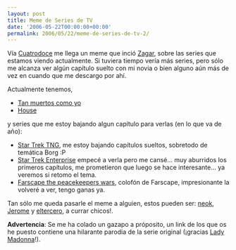 ```yaml
---
layout: post
title: Meme de Series de TV
date: '2006-05-22T00:00:00+00:00'
permalink: 2006/05/22/meme-de-series-de-tv-2/
---
```

Vía <a href="http://cuatrodoce.blogsome.com/2006/05/22/el-meme-de-las-series/">Cuatrodoce</a> me llega un meme que inció <a href="http://zagmac.net/">Zagar</a>, sobre las series que estamos viendo actualmente. Si tuviera tiempo vería más series, pero sólo me alcanza ver algún capítulo suelto con mi novia o bien alguno aún más de vez en cuando que me descargo por ahí.

Actualmente tenemos,

- <a href="http://www.cuatro.com/programas/cuatrosfera/tanmuertoscomoyo/">Tan muertos como yo</a>
- <a href="http://www.youtube.com/watch?v=WZtHIWdbEM0">House</a>

y series que me estoy bajando algun capítulo para verlas (en lo que va de año):

- <a href="http://www.tv.com/star-trek-the-next-generation/show/137/summary.html?q=Star+Trek">Star Trek TNG</a>, me estoy bajando capítulos sueltos, sobretodo de temática Borg :P
- <a href="http://www.tv.com/star-trek-enterprise/show/2498/summary.html?q=Star+Trek">Star Trek Enterprise</a> empecé a verla pero me cansé... muy aburridos los primeros capítulos, me prometieron que luego se hace interesante... ya veremos si retomo el tema.
- <a href="http://www.imdb.com/title/tt0387736/">Farscape the peacekeepers wars</a>, colofón de Farscape, impresionante la volveré a ver, tengo ganas ya.

Tan sólo me queda pasarle el meme a alguien, estos pueden ser: <a href="http://neokia.wordpress.com/">neok</a>, <a href="http://porfinesviernes.es/">Jerome</a> y <a href="http://eltercero.blogsome.com/">eltercero</a>, a currar chicos!.

<span style="font-weight:bold;">Advertencia</span>: Se me ha colado un gazapo a próposito, un link de los que os he puesto contiene una hilarante parodia de la serie original (¡gracias <a href="http://childrenatyourfeet.blogspot.com">Lady Madonna</a>!).
